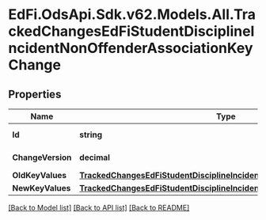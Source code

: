 # EdFi.OdsApi.Sdk.v62.Models.All.TrackedChangesEdFiStudentDisciplineIncidentNonOffenderAssociationKeyChange

## Properties

Name | Type | Description | Notes
------------ | ------------- | ------------- | -------------
**Id** | **string** | Resource identifier | [optional] 
**ChangeVersion** | **decimal** | Change version | [optional] 
**OldKeyValues** | [**TrackedChangesEdFiStudentDisciplineIncidentNonOffenderAssociationKey**](TrackedChangesEdFiStudentDisciplineIncidentNonOffenderAssociationKey.md) |  | [optional] 
**NewKeyValues** | [**TrackedChangesEdFiStudentDisciplineIncidentNonOffenderAssociationKey**](TrackedChangesEdFiStudentDisciplineIncidentNonOffenderAssociationKey.md) |  | [optional] 

[[Back to Model list]](../README.md#documentation-for-models) [[Back to API list]](../README.md#documentation-for-api-endpoints) [[Back to README]](../README.md)

